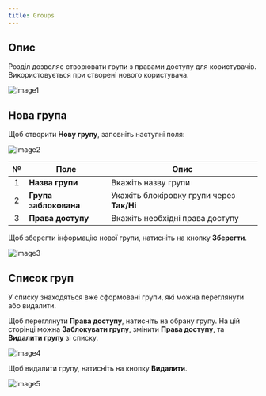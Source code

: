 ```yaml
---
title: Groups
---
```


## Опис

Розділ дозволяє створювати групи з правами доступу для користувачів. Використовується при створені нового користувача.

![image1](/img/uk/users-and-companies/groups/image1.png)

## Нова група

Щоб створити **Нову групу**, заповніть наступні поля:

![image2](/img/uk/users-and-companies/groups/image2.png)

| № | Поле | Опис |
| :-: | ---- | ---- |
| 1 | **Назва групи** | Вкажіть назву групи |
| 2 | **Група заблокована** | Укажіть блокіровку групи через **Так/Ні** |
| 3 | **Права доступу** | Вкажіть необхідні права доступу |

Щоб зберегти інформацію нової групи, натисніть на кнопку **Зберегти**.

![image3](/img/uk/users-and-companies/groups/image3.png)

## Список груп

У списку знаходяться вже сформовані групи, які можна переглянути або видалити.

Щоб переглянути **Права доступу**, натисніть на обрану групу. На цій сторінці можна **Заблокувати групу**, змінити **Права доступу**, та **Видалити групу** зі списку. 

![image4](/img/uk/users-and-companies/groups/image4.png)

Щоб видалити групу, натисніть на кнопку **Видалити**.

![image5](/img/uk/users-and-companies/groups/image5.png)